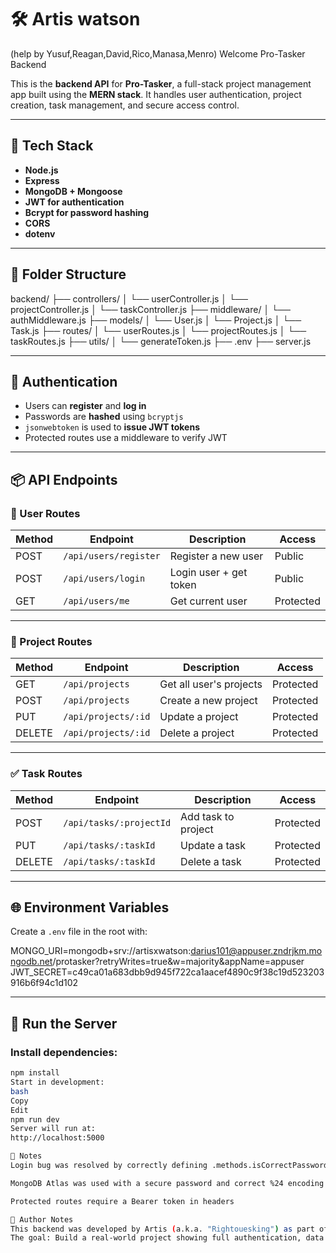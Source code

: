 
# 🛠️ Artis watson 
(help by Yusuf,Reagan,David,Rico,Manasa,Menro)
Welcome Pro-Tasker Backend 

This is the **backend API** for **Pro-Tasker**, a full-stack project management app built using the **MERN stack**. It handles user authentication, project creation, task management, and secure access control. 

---

## 📁 Tech Stack

- **Node.js**
- **Express**
- **MongoDB + Mongoose**
- **JWT for authentication**
- **Bcrypt for password hashing**
- **CORS**
- **dotenv**

---

## 📂 Folder Structure

backend/
├── controllers/
│ └── userController.js
│ └── projectController.js
│ └── taskController.js
├── middleware/
│ └── authMiddleware.js
├── models/
│ └── User.js
│ └── Project.js
│ └── Task.js
├── routes/
│ └── userRoutes.js
│ └── projectRoutes.js
│ └── taskRoutes.js
├── utils/
│ └── generateToken.js
├── .env
├── server.js


---

## 🔐 Authentication

- Users can **register** and **log in**
- Passwords are **hashed** using `bcryptjs`
- `jsonwebtoken` is used to **issue JWT tokens**
- Protected routes use a middleware to verify JWT

---

## 📦 API Endpoints

### 👤 User Routes

| Method | Endpoint             | Description            | Access     |
|--------|----------------------|------------------------|------------|
| POST   | `/api/users/register` | Register a new user    | Public     |
| POST   | `/api/users/login`    | Login user + get token | Public     |
| GET    | `/api/users/me`       | Get current user       | Protected  |

---

### 📁 Project Routes

| Method | Endpoint              | Description             | Access    |
|--------|-----------------------|-------------------------|-----------|
| GET    | `/api/projects`       | Get all user's projects | Protected |
| POST   | `/api/projects`       | Create a new project    | Protected |
| PUT    | `/api/projects/:id`   | Update a project        | Protected |
| DELETE | `/api/projects/:id`   | Delete a project        | Protected |

---

### ✅ Task Routes

| Method | Endpoint                  | Description         | Access    |
|--------|---------------------------|---------------------|-----------|
| POST   | `/api/tasks/:projectId`   | Add task to project | Protected |
| PUT    | `/api/tasks/:taskId`      | Update a task       | Protected |
| DELETE | `/api/tasks/:taskId`      | Delete a task       | Protected |

---

## 🌐 Environment Variables

Create a `.env` file in the root with:

MONGO_URI=mongodb+srv://artisxwatson:darius101@appuser.zndrjkm.mongodb.net/protasker?retryWrites=true&w=majority&appName=appuser
JWT_SECRET=c49ca01a683dbb9d945f722ca1aacef4890c9f38c19d523203916b6f94c1d102


---

## 🚀 Run the Server

### Install dependencies:
```bash
npm install
Start in development:
bash
Copy
Edit
npm run dev
Server will run at:
http://localhost:5000

🔧 Notes
Login bug was resolved by correctly defining .methods.isCorrectPassword inside the User.js model

MongoDB Atlas was used with a secure password and correct %24 encoding

Protected routes require a Bearer token in headers

🧠 Author Notes
This backend was developed by Artis (a.k.a. "Rightouesking") as part of a capstone for a full-stack MERN bootcamp.
The goal: Build a real-world project showing full authentication, data modeling, and secure routing.
